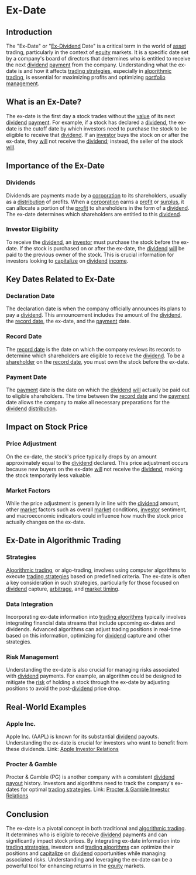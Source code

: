# Ex-Date

## Introduction

The "Ex-Date" or "[Ex-Dividend](../e/ex-dividend.md) Date" is a critical term in the world of [asset](../a/asset.md) trading, particularly in the context of [equity](../e/equity.md) markets. It is a specific date set by a company's board of directors that determines who is entitled to receive the next [dividend](../d/dividend.md) [payment](../p/payment.md) from the company. Understanding what the ex-date is and how it affects [trading strategies](../t/trading_strategies.md), especially in [algorithmic trading](../a/accountability.md), is essential for maximizing profits and optimizing [portfolio management](../p/par.md).

## What is an Ex-Date?

The ex-date is the first day a stock trades without the [value](../v/value.md) of its next [dividend](../d/dividend.md) [payment](../p/payment.md). For example, if a stock has declared a [dividend](../d/dividend.md), the ex-date is the cutoff date by which investors need to purchase the stock to be eligible to receive that [dividend](../d/dividend.md). If an [investor](../i/investor.md) buys the stock on or after the ex-date, they [will](../w/will.md) not receive the [dividend](../d/dividend.md); instead, the seller of the stock [will](../w/will.md).

## Importance of the Ex-Date

### Dividends

Dividends are payments made by a [corporation](../c/corporation.md) to its shareholders, usually as a [distribution](../d/distribution.md) of profits. When a [corporation](../c/corporation.md) earns a [profit](../p/profit.md) or [surplus](../s/surplus.md), it can allocate a portion of the [profit](../p/profit.md) to shareholders in the form of a [dividend](../d/dividend.md). The ex-date determines which shareholders are entitled to this [dividend](../d/dividend.md).

### Investor Eligibility

To receive the [dividend](../d/dividend.md), an [investor](../i/investor.md) must purchase the stock before the ex-date. If the stock is purchased on or after the ex-date, the [dividend](../d/dividend.md) [will](../w/will.md) be paid to the previous owner of the stock. This is crucial information for investors looking to [capitalize](../c/capitalize.md) on [dividend](../d/dividend.md) [income](../i/income.md).

## Key Dates Related to Ex-Date

### Declaration Date

The declaration date is when the company officially announces its plans to pay a [dividend](../d/dividend.md). This announcement includes the amount of the [dividend](../d/dividend.md), the [record date](../r/record_date.md), the ex-date, and the [payment](../p/payment.md) date.

### Record Date

The [record date](../r/record_date.md) is the date on which the company reviews its records to determine which shareholders are eligible to receive the [dividend](../d/dividend.md). To be a [shareholder](../s/shareholder.md) on the [record date](../r/record_date.md), you must own the stock before the ex-date.

### Payment Date

The [payment](../p/payment.md) date is the date on which the [dividend](../d/dividend.md) [will](../w/will.md) actually be paid out to eligible shareholders. The time between the [record date](../r/record_date.md) and the [payment](../p/payment.md) date allows the company to make all necessary preparations for the [dividend](../d/dividend.md) [distribution](../d/distribution.md).

## Impact on Stock Price

### Price Adjustment

On the ex-date, the stock's price typically drops by an amount approximately equal to the [dividend](../d/dividend.md) declared. This price adjustment occurs because new buyers on the ex-date [will](../w/will.md) not receive the [dividend](../d/dividend.md), making the stock temporarily less valuable.

### Market Factors

While the price adjustment is generally in line with the [dividend](../d/dividend.md) amount, other [market](../m/market.md) factors such as overall [market](../m/market.md) conditions, [investor](../i/investor.md) sentiment, and macroeconomic indicators could influence how much the stock price actually changes on the ex-date.

## Ex-Date in Algorithmic Trading

### Strategies

[Algorithmic trading](../a/accountability.md), or algo-trading, involves using computer algorithms to execute [trading strategies](../t/trading_strategies.md) based on predefined criteria. The ex-date is often a key consideration in such strategies, particularly for those focused on [dividend](../d/dividend.md) capture, [arbitrage](../a/arbitrage.md), and [market timing](../m/market_timing.md).

### Data Integration

Incorporating ex-date information into [trading algorithms](../t/trading_algorithms.md) typically involves integrating financial data streams that include upcoming ex-dates and dividends. Advanced algorithms can adjust trading positions in real-time based on this information, optimizing for [dividend](../d/dividend.md) capture and other strategies.

### Risk Management

Understanding the ex-date is also crucial for managing risks associated with [dividend](../d/dividend.md) payments. For example, an algorithm could be designed to mitigate the [risk](../r/risk.md) of holding a stock through the ex-date by adjusting positions to avoid the post-[dividend](../d/dividend.md) price drop.

## Real-World Examples

### Apple Inc.

Apple Inc. (AAPL) is known for its substantial [dividend](../d/dividend.md) payouts. Understanding the ex-date is crucial for investors who want to benefit from these dividends. Link: [Apple Investor Relations](https://investor.apple.com/)

### Procter & Gamble

Procter & Gamble (PG) is another company with a consistent [dividend](../d/dividend.md) [payout](../p/payout.md) history. Investors and algorithms need to track the company's ex-dates for optimal [trading strategies](../t/trading_strategies.md). Link: [Procter & Gamble Investor Relations](https://www.pginvestor.com/)

## Conclusion

The ex-date is a pivotal concept in both traditional and [algorithmic trading](../a/accountability.md). It determines who is eligible to receive [dividend](../d/dividend.md) payments and can significantly impact stock prices. By integrating ex-date information into [trading strategies](../t/trading_strategies.md), investors and [trading algorithms](../t/trading_algorithms.md) can optimize their positions and [capitalize](../c/capitalize.md) on [dividend](../d/dividend.md) opportunities while managing associated risks. Understanding and leveraging the ex-date can be a powerful tool for enhancing returns in the [equity](../e/equity.md) markets.